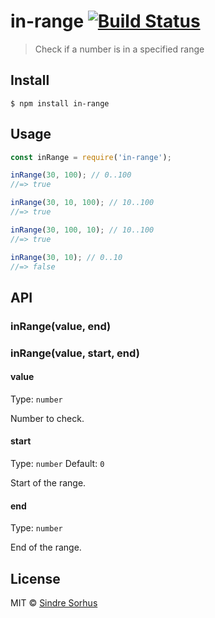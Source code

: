 # in-range [![Build Status](https://travis-ci.org/sindresorhus/in-range.svg?branch=master)](https://travis-ci.org/sindresorhus/in-range)

> Check if a number is in a specified range


## Install

```
$ npm install in-range
```


## Usage

```js
const inRange = require('in-range');

inRange(30, 100); // 0..100
//=> true

inRange(30, 10, 100); // 10..100
//=> true

inRange(30, 100, 10); // 10..100
//=> true

inRange(30, 10); // 0..10
//=> false
```


## API

### inRange(value, end)
### inRange(value, start, end)

#### value

Type: `number`

Number to check.

#### start

Type: `number`
Default: `0`

Start of the range.

#### end

Type: `number`

End of the range.


## License

MIT © [Sindre Sorhus](https://sindresorhus.com)
